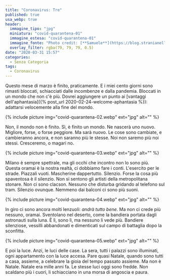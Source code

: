 ```yaml
---
title: "Coronavirus: Tre"
published: true
usa_webp: true
header:
  immagine_tipo: "jpg"
  miniatura: "covid-quarantena-01"
  immagine_estesa: "covid-quarantena-01"
  immagine_fonte: "Photo credit: [**Samuele**](https://blog.stranianelli.com/)"
  overlay_filter: rgba(79, 79, 79, 0.5)
date: "2020-03-31 15:57"
categories:
  - Senza Categoria
tags:
  - Coronavirus
---
```


Questo mese di marzo è finito, praticamente. E i miei cento giorni sono rimasti bloccati, schiacciati dalle incombenze e dalla pandemia. Bloccati in un mondo che non c'è più. Dovrei aggiungere un punto ai [vantaggi dell'aphantasia]({% post_url 2020-02-24-welcome-aphantasia %}): adattarsi velocemente alla fine del mondo.

{% include picture img="covid-quarantena-02.webp" ext="jpg" alt="" %}

Non, il mondo non è finito. Sì, è finito un mondo. Ne nascerà uno nuovo. Migliore, forse, o forse peggiore. Ma sarà nuovo. Le cose sono cambiate, e cambieranno ancora, e non saranno più le stesse. Noi non saremo più noi stessi. Cresceremo, o magari no.

{% include picture img="covid-quarantena-03.webp" ext="jpg" alt="" %}

Milano è sempre spettrale, ma gli occhi che incontro non lo sono più. Questa oramai è la nostra realtà, ci dobbiamo fare i conti. L'esercito per le strade. Piazzali vuoti. Mascherine dappertutto. Silenzio. Forse la cosa più spaventosa è il silenzio. Non si sentono gli artisti della metropolitana stonare. Non ci sono clacson. Nessuno che disturba gridando al telefono sul tram. Silenzio ovunque. Nemmeno dai balconi ci sono più suoni.

{% include picture img="covid-quarantena-04.webp" ext="jpg" alt="" %}

In giro ci sono ancora molti lenzuoli: _andrà tutto bene_. Ma non ci crede più nessuno, oramai. Sventolano nel deserto, come la bandiera portata dagli astronauti sulla luna. È lì, sono lì, ma nessuno li vede più. Bandiere silenziose, vessilli abbandonati e dimenticati sul campo di battaglia dopo la sconfitta.

{% include picture img="covid-quarantena-05.webp" ext="jpg" alt="" %}

E poi la luce. Anzi, le luci delle case. La sera, tutti i palazzi sono illuminati, ogni appartamento con la luce accesa. Pare quasi Natale, quando sono tutti a casa, assieme, a celebrare la gioia del tempo passato assieme. Ma non è Natale. Natale era mille anni fa. Le stesse luci oggi sono fredde. Non scaldano più i cuori, li schiacciano in una morsa di angoscia e paura.
